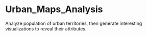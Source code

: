 # Urban_Maps_Analysis
Analyze population of urban territories, then generate interesting visualizations to reveal their attributes.
